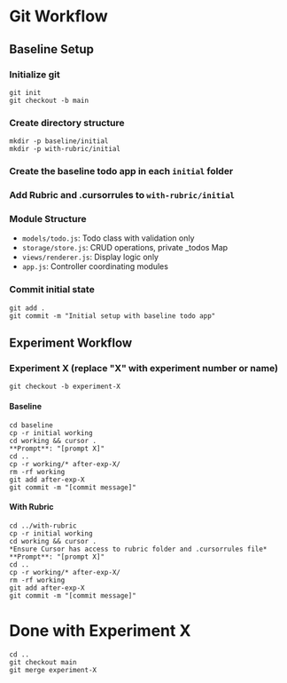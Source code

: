 # Git Workflow

## Baseline Setup 

### Initialize git
```
git init 
git checkout -b main
```

### Create directory structure
```
mkdir -p baseline/initial
mkdir -p with-rubric/initial
```

### Create the baseline todo app in each `initial` folder

### Add Rubric and .cursorrules to `with-rubric/initial`

### Module Structure
- `models/todo.js`: Todo class with validation only
- `storage/store.js`: CRUD operations, private _todos Map  
- `views/renderer.js`: Display logic only
- `app.js`: Controller coordinating modules

### Commit initial state
```
git add .
git commit -m "Initial setup with baseline todo app"
```

## Experiment Workflow

### Experiment X (replace "X" with experiment number or name)
```
git checkout -b experiment-X
```

#### Baseline
```
cd baseline
cp -r initial working
cd working && cursor .
**Prompt**: "[prompt X]"
cd ..
cp -r working/* after-exp-X/
rm -rf working
git add after-exp-X
git commit -m "[commit message]"
```

#### With Rubric
```
cd ../with-rubric
cp -r initial working
cd working && cursor .
*Ensure Cursor has access to rubric folder and .cursorrules file*
**Prompt**: "[prompt X]"
cd ..
cp -r working/* after-exp-X/
rm -rf working
git add after-exp-X
git commit -m "[commit message]"
```

# Done with Experiment X
```
cd ..
git checkout main
git merge experiment-X
```